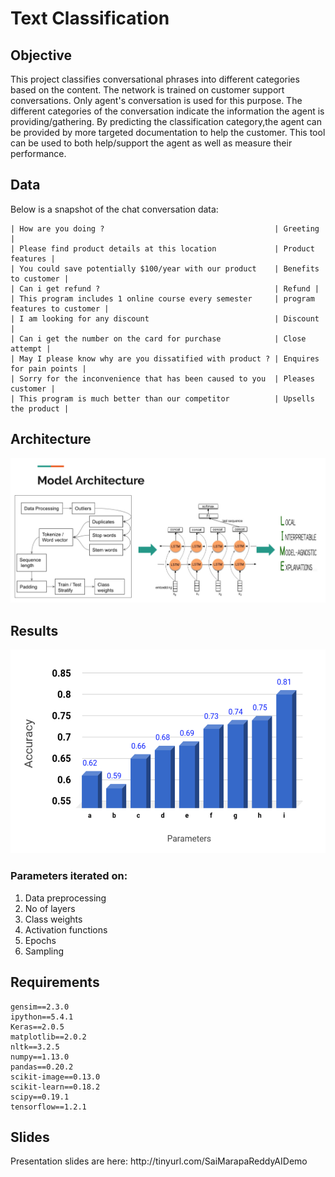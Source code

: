# Text Classification
     

## Objective
<p> This project classifies conversational phrases into different categories based on the content. The network is trained on customer support conversations. Only agent's conversation is used for this purpose. The different categories of the conversation indicate the information the agent is providing/gathering. By predicting the classification category,the agent can be provided by more targeted documentation to help the customer. This tool can be used to both help/support the agent as well as measure their performance.</p>

## Data
<p> Below is a snapshot of the chat conversation data: </p>

```| -------------------Content ------------------------------| ------Label--------- |
| How are you doing ?                                      | Greeting |
| Please find product details at this location             | Product features |
| You could save potentially $100/year with our product    | Benefits to customer |
| Can i get refund ?                                       | Refund |
| This program includes 1 online course every semester     | program features to customer | 
| I am looking for any discount                            | Discount |
| Can i get the number on the card for purchase            | Close attempt |
| May I please know why are you dissatified with product ? | Enquires for pain points |
| Sorry for the inconvenience that has been caused to you  | Pleases customer |
| This program is much better than our competitor          | Upsells the product |

```
## Architecture

<p align="center">
<img src="https://github.com/SaiSujithReddy/TextClassification/blob/master/visuals/Screen%20Shot%202017-10-08%20at%2010.39.42%20PM.png" alt="LSTM Architecture" width="600px">
</p>

## Results
<p align="center">
<img src="https://github.com/SaiSujithReddy/TextClassification/blob/master/visuals/Screen%20Shot%202017-10-08%20at%2010.39.53%20PM.png" alt="Accuracy" width="600px">
</p>

### Parameters iterated on:

1. Data preprocessing
2. No of layers
3. Class weights
4. Activation functions
5. Epochs
6. Sampling



## Requirements
```
gensim==2.3.0
ipython==5.4.1
Keras==2.0.5
matplotlib==2.0.2
nltk==3.2.5
numpy==1.13.0
pandas==0.20.2
scikit-image==0.13.0
scikit-learn==0.18.2
scipy==0.19.1
tensorflow==1.2.1
```

## Slides
<p> Presentation slides are here: http://tinyurl.com/SaiMarapaReddyAIDemo
  
